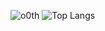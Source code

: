 ![o0th](https://github-readme-stats.vercel.app/api?username=o0th&count_private=true&show_icons=true&theme=transparent&include_all_commits=true&exclude_repo=greenTicks&hide_border=true&card_width=420)
![Top Langs](https://github-readme-stats.vercel.app/api/top-langs/?username=o0th&theme=transparent&hide_border=true&layout=compact&langs_count=8)
